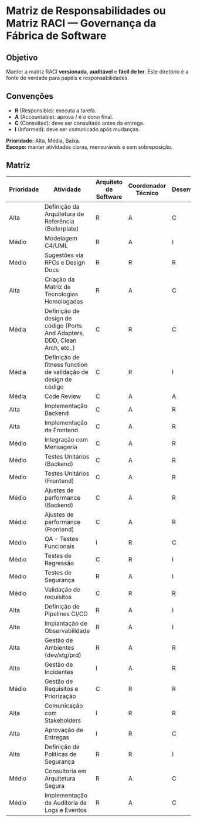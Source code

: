 # Matriz de Responsabilidades ou Matriz RACI — Governança da Fábrica de Software

## Objetivo

Manter a matriz RACI **versionada**, **auditável** e **fácil de ler**. Este diretório é a fonte de verdade para papéis e responsabilidades.

## Convenções

- **R** (Responsible): executa a tarefa.
- **A** (Accountable): aprova / é o dono final.
- **C** (Consulted): deve ser consultado antes da entrega.
- **I** (Informed): deve ser comunicado após mudanças.

**Prioridade:** Alta, Média, Baixa.  
**Escopo:** manter atividades claras, mensuráveis e sem sobreposição.

## Matriz

| Prioridade | Atividade                                                                    | Arquiteto de Software | Coordenador Técnico | Desenvolvedor |
| ---------- | ---------------------------------------------------------------------------- | --------------------- | ------------------- | ------------- |
| Alta       | Definição da Arquitetura de Referência (Boilerplate)                         | R                     | A                   | C             |
| Médio      | Modelagem C4/UML                                                             | R                     | A                   | I             |
| Médio      | Sugestões via RFCs e Design Docs                                             | R                     | R                   | R             |
| Alta       | Criação da Matriz de Tecnologias Homologadas                                 | R                     | A                   | C             |
| Média      | Definição de design de código (Ports And Adapters, DDD, Clean Arch, etc..)   | C                     | R                   | C             |
| Média      | Definição de fitness function de validação de design de código               | C                     | R                   | I             |
| Média      | Code Review                                                                  | C                     | A                   | A             |
| Alta       | Implementação Backend                                                        | C                     | A                   | R             |
| Alta       | Implementação de Frontend                                                    | C                     | A                   | R             |
| Médio      | Integração com Mensageria                                                    | C                     | A                   | R             |
| Médio      | Testes Unitários (Backend)                                                   | C                     | A                   | R             |
| Médio      | Testes Unitários (Frontend)                                                  | C                     | A                   | R             |
| Médio      | Ajustes de performance (Backend)                                             | C                     | A                   | R             |
| Médio      | Ajustes de performance (Frontend)                                            | C                     | A                   | R             |
| Médio      | QA - Testes Funcionais                                                       | I                     | R                   | C             |
| Médio      | Testes de Regressão                                                          | C                     | R                   | I             |
| Médio      | Testes de Segurança                                                          | R                     | A                   | I             |
| Médio      | Validação de requisitos                                                      | C                     | R                   | R             |
| Alta       | Definição de Pipelines CI/CD                                                 | R                     | A                   | I             |
| Alta       | Implantação de Observabilidade                                               | R                     | A                   | I             |
| Alta       | Gestão de Ambientes (dev/stg/prd)                                            | R                     | A                   | R             |
| Alta       | Gestão de Incidentes                                                         | I                     | A                   | R             |
| Médio      | Gestão de Requisitos e Priorização                                           | C                     | R                   | R             |
| Alta       | Comunicação com Stakeholders                                                 | I                     | R                   | R             |
| Alta       | Aprovação de Entregas                                                        | I                     | R                   | C             |
| Alta       | Definição de Políticas de Segurança                                          | R                     | R                   | I             |
| Médio      | Consultoria em Arquitetura Segura                                            | R                     | A                   | C             |
| Médio      | Implementação de Auditoria de Logs e Eventos                                 | R                     | A                   | C             |
